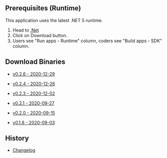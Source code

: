 ﻿## Prerequisites (Runtime)
This application uses the latest .NET 5 runtime.

1) Head to <a href=https://dotnet.microsoft.com target=_>.Net</a>
2) Click on Download button.
3) Users see "Run apps - Runtime" column, coders see "Build apps - SDK" column.

## Download Binaries
* <a href=http://xeth.de/Releases/SramComparer/Comparer-SoE.0.2.6.zip target=_>v0.2.6 - 2020-12-29</a>

* <a href=http://xeth.de/Releases/SramComparer/Comparer-SoE.0.2.4.zip target=_>v0.2.4 - 2020-12-26</a>

* <a href=http://xeth.de/Releases/SramComparer/Comparer-SoE.0.2.3.zip target=_>v0.2.3 - 2020-12-02</a>

* <a href=http://xeth.de/Releases/SramComparer/Comparer-SoE.0.2.1.zip target=_>v0.2.1 - 2020-09-27</a>

* <a href=http://xeth.de/Releases/SramComparer/Comparer-SoE.0.2.0.zip target=_>v0.2.0 - 2020-09-15</a>

* <a href=http://xeth.de/Releases/SramComparer/Comparer-SoE.0.1.8.zip target=_>v0.1.8 - 2020-09-03</a>

## History

* <a href=Changelog-Console>Changelog</a>